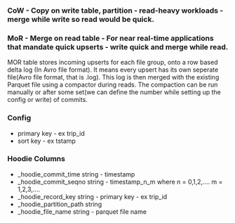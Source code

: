 ### CoW - Copy on write table, partition - read-heavy workloads - merge while write so read would be quick.

### MoR - Merge on read table - For near real-time applications that mandate quick upserts - write quick and merge while read.
MOR table stores incoming upserts for each file group, onto a row based delta log (In Avro file format). It means every upsert has its own seperate file(Avro file format, that is .log).
This log is then merged with the existing Parquet file using a compactor during reads. The compaction can be run manually or after some set(we can define the number while setting up the config or write) of commits.


### Config
- primary key - ex trip_id
- sort key - ex tstamp

### Hoodie Columns
- _hoodie_commit_time string - timestamp
- _hoodie_commit_seqno string - timestamp_n_m where n = 0,1,2,....  m = 1,2,3,....
- _hoodie_record_key string - primary key - ex trip_id
- _hoodie_partition_path string
- _hoodie_file_name string - parquet file name



